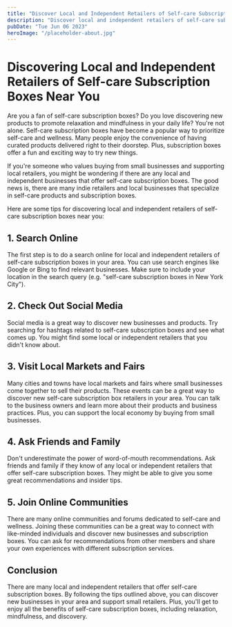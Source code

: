 ```yaml
---
title: "Discover Local and Independent Retailers of Self-care Subscription Boxes Near You"
description: "Discover local and independent retailers of self-care subscription boxes in your area. Support small businesses and discover great products to promote self-care and relaxation in your daily life."
pubDate: "Tue Jun 06 2023"
heroImage: "/placeholder-about.jpg"
---
```


# Discovering Local and Independent Retailers of Self-care Subscription Boxes Near You

Are you a fan of self-care subscription boxes? Do you love discovering new products to promote relaxation and mindfulness in your daily life? You&#39;re not alone. Self-care subscription boxes have become a popular way to prioritize self-care and wellness. Many people enjoy the convenience of having curated products delivered right to their doorstep. Plus, subscription boxes offer a fun and exciting way to try new things.

If you&#39;re someone who values buying from small businesses and supporting local retailers, you might be wondering if there are any local and independent businesses that offer self-care subscription boxes. The good news is, there are many indie retailers and local businesses that specialize in self-care products and subscription boxes. 

Here are some tips for discovering local and independent retailers of self-care subscription boxes near you:

## 1. Search Online

The first step is to do a search online for local and independent retailers of self-care subscription boxes in your area. You can use search engines like Google or Bing to find relevant businesses. Make sure to include your location in the search query (e.g. &#34;self-care subscription boxes in New York City&#34;).

## 2. Check Out Social Media

Social media is a great way to discover new businesses and products. Try searching for hashtags related to self-care subscription boxes and see what comes up. You might find some local or independent retailers that you didn&#39;t know about.

## 3. Visit Local Markets and Fairs

Many cities and towns have local markets and fairs where small businesses come together to sell their products. These events can be a great way to discover new self-care subscription box retailers in your area. You can talk to the business owners and learn more about their products and business practices. Plus, you can support the local economy by buying from small businesses. 

## 4. Ask Friends and Family

Don&#39;t underestimate the power of word-of-mouth recommendations. Ask friends and family if they know of any local or independent retailers that offer self-care subscription boxes. They might be able to give you some great recommendations and insider tips.

## 5. Join Online Communities

There are many online communities and forums dedicated to self-care and wellness. Joining these communities can be a great way to connect with like-minded individuals and discover new businesses and subscription boxes. You can ask for recommendations from other members and share your own experiences with different subscription services.

## Conclusion

There are many local and independent retailers that offer self-care subscription boxes. By following the tips outlined above, you can discover new businesses in your area and support small retailers. Plus, you&#39;ll get to enjoy all the benefits of self-care subscription boxes, including relaxation, mindfulness, and discovery.